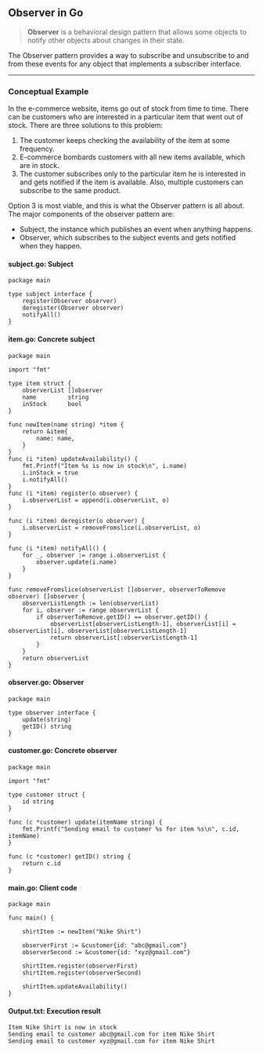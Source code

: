 ## Observer in Go

> **Observer** is a behavioral design pattern that allows some objects to notify other objects about changes in their state.

The Observer pattern provides a way to subscribe and unsubscribe to and from these events for any object that implements a subscriber interface.

---

### Conceptual Example

In the e-commerce website, items go out of stock from time to time. There can be customers who are interested in a particular item that went out of stock. There are three solutions to this problem:

 1. The customer keeps checking the availability of the item at some frequency.
 2. E-commerce bombards customers with all new items available, which are in stock.
 3. The customer subscribes only to the particular item he is interested in and gets notified if the item is available. Also, multiple customers can subscribe to the same product.

Option 3 is most viable, and this is what the Observer pattern is all about. The major components of the observer pattern are:

- Subject, the instance which publishes an event when anything happens.
- Observer, which subscribes to the subject events and gets notified when they happen.
 

#### subject.go: Subject

```
package main

type subject interface {
    register(Observer observer)
    deregister(Observer observer)
    notifyAll()
}
```


#### item.go: Concrete subject

```
package main

import "fmt"

type item struct {
    observerList []observer
    name         string
    inStock      bool
}

func newItem(name string) *item {
    return &item{
        name: name,
    }
}
func (i *item) updateAvailability() {
    fmt.Printf("Item %s is now in stock\n", i.name)
    i.inStock = true
    i.notifyAll()
}
func (i *item) register(o observer) {
    i.observerList = append(i.observerList, o)
}

func (i *item) deregister(o observer) {
    i.observerList = removeFromslice(i.observerList, o)
}

func (i *item) notifyAll() {
    for _, observer := range i.observerList {
        observer.update(i.name)
    }
}

func removeFromslice(observerList []observer, observerToRemove observer) []observer {
    observerListLength := len(observerList)
    for i, observer := range observerList {
        if observerToRemove.getID() == observer.getID() {
            observerList[observerListLength-1], observerList[i] = observerList[i], observerList[observerListLength-1]
            return observerList[:observerListLength-1]
        }
    }
    return observerList
}
```


#### observer.go: Observer

```
package main

type observer interface {
    update(string)
    getID() string
}
```


#### customer.go: Concrete observer

```
package main

import "fmt"

type customer struct {
    id string
}

func (c *customer) update(itemName string) {
    fmt.Printf("Sending email to customer %s for item %s\n", c.id, itemName)
}

func (c *customer) getID() string {
    return c.id
}
```


#### main.go: Client code

```
package main

func main() {

    shirtItem := newItem("Nike Shirt")

    observerFirst := &customer{id: "abc@gmail.com"}
    observerSecond := &customer{id: "xyz@gmail.com"}

    shirtItem.register(observerFirst)
    shirtItem.register(observerSecond)

    shirtItem.updateAvailability()
}
```


#### Output.txt: Execution result

```
Item Nike Shirt is now in stock
Sending email to customer abc@gmail.com for item Nike Shirt
Sending email to customer xyz@gmail.com for item Nike Shirt
```

